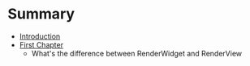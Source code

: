 # Summary

* [Introduction](README.md)
* [First Chapter](chapter1.md)
   * What's the difference between RenderWidget and RenderView

